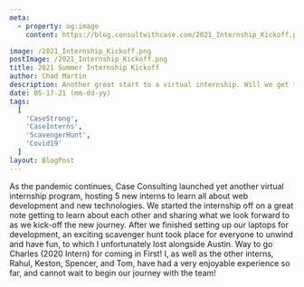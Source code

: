 ```yaml
---
meta:
  - property: og:image
    content: https://blog.consultwithcase.com/2021_Internship_Kickoff.png

image: /2021_Internship_Kickoff.png
postImage: /2021_Internship_Kickoff.png
title: 2021 Summer Internship Kickoff
author: Chad Martin
description: Another great start to a virtual internship. Will we get to see each other by the end of the summer? Stay tuned!
date: 05-17-21 (mm-dd-yy)
tags:
  [
    'CaseStrong',
    'CaseInterns',
    'ScavengerHunt',
    'Covid19'
  ]
layout: BlogPost
---
```


As the pandemic continues, Case Consulting launched yet another virtual internship program, hosting 5 new interns to learn all about web development and new technologies. We started the internship off on a great note getting to learn about each other and sharing what we look forward to as we kick-off the new journey. After we finished setting up our laptops for development, an exciting scavenger hunt took place for everyone to unwind and have fun, to which I unfortunately lost alongside Austin. Way to go Charles (2020 Intern) for coming in First! I, as well as the other interns, Rahul, Keston, Spencer, and Tom, have had a very enjoyable experience so far, and cannot wait to begin our journey with the team!
